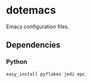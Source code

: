 dotemacs
========

Emacs configuration files.

Dependencies
------------

### Python ###

    easy_install pyflakes jedi epc

